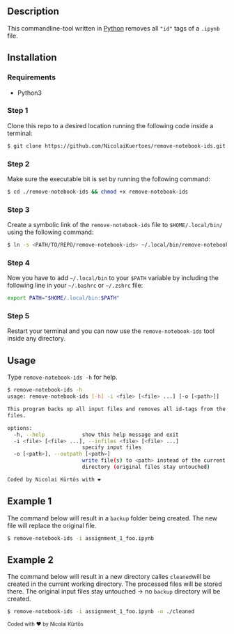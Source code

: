 ## Description
This commandline-tool written in [Python](https://www.python.org/) removes all `"id"` tags of a `.ipynb` file.

## Installation
### Requirements
- Python3
### Step 1
Clone this repo to a desired location running the following code inside a terminal:
```bash
$ git clone https://github.com/NicolaiKuertoes/remove-notebook-ids.git
```

### Step 2
Make sure the executable bit is set by running the following command:
```bash
$ cd ./remove-notebook-ids && chmod +x remove-notebook-ids
```

### Step 3
Create a symbolic link of the `remove-notebook-ids` file to `$HOME/.local/bin/` using the following command:

```bash
$ ln -s <PATH/TO/REPO/remove-notebook-ids> ~/.local/bin/remove-notebook-ids
```

### Step 4
Now you have to add `~/.local/bin` to your `$PATH` variable by including the following line in your `~/.bashrc` or `~/.zshrc` file:

```bash
export PATH="$HOME/.local/bin:$PATH"
```

### Step 5
Restart your terminal and you can now use the `remove-notebook-ids` tool inside any directory.

## Usage
Type `remove-notebook-ids -h` for help.

```bash
$ remove-notebook-ids -h
usage: remove-notebook-ids [-h] -i <file> [<file> ...] [-o [<path>]]

This program backs up all input files and removes all id-tags from the input
files.

options:
  -h, --help            show this help message and exit
  -i <file> [<file> ...], --infiles <file> [<file> ...]
                        specify input files
  -o [<path>], --outpath [<path>]
                        write file(s) to <path> instead of the current working
                        directory (original files stay untouched)

Coded by Nicolai Kürtös with ❤️
```

## Example 1
The command below will result in a `backup` folder being created. The new file will replace the original file.
```bash
$ remove-notebook-ids -i assignment_1_foo.ipynb
```

## Example 2
The command below will result in a new directory calles `cleaned`will be created in the current working directory. The processed files will be stored there. The original input files stay untouched &rarr; no `backup` directory will be created.

```bash
$ remove-notebook-ids -i assignment_1_foo.ipynb -o ./cleaned
```

<sub>Coded with ❤️ by Nicolai Kürtös</sub>